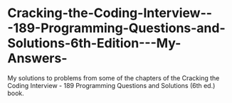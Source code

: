 # Cracking-the-Coding-Interview---189-Programming-Questions-and-Solutions-6th-Edition---My-Answers-
My solutions to problems from some of the chapters of the Cracking the Coding Interview - 189 Programming Questions and Solutions (6th ed.) book.
